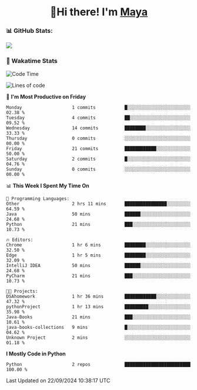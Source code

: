  <h1 align="center">👋Hi there! I'm <a href="https://liumyblog.cn">Maya</a></h1>

### 📊 GitHub Stats:
<p href="https://github.com/anuraghazra/github-readme-stats">
<img align="left" src="https://github-readme-stats.vercel.app/api?username=liumy-lay&show_icons=true&title_color=ffffff&icon_color=ffffff&text_color=ffffff&bg_color=D80835&hide_title=true" />
</p>
<br clear="left"/>

### 🚀 Wakatime Stats
<!--START_SECTION:waka-->
![Code Time](http://img.shields.io/badge/Code%20Time-96%20hrs%2026%20mins-blue)

![Lines of code](https://img.shields.io/badge/From%20Hello%20World%20I%27ve%20Written-0%20lines%20of%20code-blue)

📅 **I'm Most Productive on Friday** 

```text
Monday                   1 commits           █░░░░░░░░░░░░░░░░░░░░░░░░   02.38 % 
Tuesday                  4 commits           ██░░░░░░░░░░░░░░░░░░░░░░░   09.52 % 
Wednesday                14 commits          ████████░░░░░░░░░░░░░░░░░   33.33 % 
Thursday                 0 commits           ░░░░░░░░░░░░░░░░░░░░░░░░░   00.00 % 
Friday                   21 commits          ████████████░░░░░░░░░░░░░   50.00 % 
Saturday                 2 commits           █░░░░░░░░░░░░░░░░░░░░░░░░   04.76 % 
Sunday                   0 commits           ░░░░░░░░░░░░░░░░░░░░░░░░░   00.00 % 
```


📊 **This Week I Spent My Time On** 

```text
💬 Programming Languages: 
Other                    2 hrs 11 mins       ████████████████░░░░░░░░░   64.59 % 
Java                     50 mins             ██████░░░░░░░░░░░░░░░░░░░   24.68 % 
Python                   21 mins             ███░░░░░░░░░░░░░░░░░░░░░░   10.73 % 

🔥 Editors: 
Chrome                   1 hr 6 mins         ████████░░░░░░░░░░░░░░░░░   32.50 % 
Edge                     1 hr 5 mins         ████████░░░░░░░░░░░░░░░░░   32.09 % 
IntelliJ IDEA            50 mins             ██████░░░░░░░░░░░░░░░░░░░   24.68 % 
PyCharm                  21 mins             ███░░░░░░░░░░░░░░░░░░░░░░   10.73 % 

🐱‍💻 Projects: 
DSAhomework              1 hr 36 mins        ████████████░░░░░░░░░░░░░   47.32 % 
pythonProject            1 hr 13 mins        █████████░░░░░░░░░░░░░░░░   35.98 % 
Java-Books               21 mins             ███░░░░░░░░░░░░░░░░░░░░░░   10.61 % 
java-books-collections   9 mins              █░░░░░░░░░░░░░░░░░░░░░░░░   04.62 % 
Unknown Project          2 mins              ░░░░░░░░░░░░░░░░░░░░░░░░░   01.18 % 
```

**I Mostly Code in Python** 

```text
Python                   2 repos             █████████████████████████   100.00 % 
```




 Last Updated on 22/09/2024 10:38:17 UTC
<!--END_SECTION:waka-->
